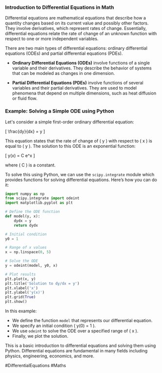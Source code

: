 ### Introduction to Differential Equations in Math

Differential equations are mathematical equations that describe how a quantity changes based on its current value and possibly other factors. They involve derivatives, which represent rates of change. Essentially, differential equations relate the rate of change of an unknown function with respect to one or more independent variables.

There are two main types of differential equations: ordinary differential equations (ODEs) and partial differential equations (PDEs). 

- **Ordinary Differential Equations (ODEs)** involve functions of a single variable and their derivatives. They describe the behavior of systems that can be modeled as changes in one dimension.
  
- **Partial Differential Equations (PDEs)** involve functions of several variables and their partial derivatives. They are used to model phenomena that depend on multiple dimensions, such as heat diffusion or fluid flow.

### Example: Solving a Simple ODE using Python

Let's consider a simple first-order ordinary differential equation:

\[ \frac{dy}{dx} = y \]

This equation states that the rate of change of \( y \) with respect to \( x \) is equal to \( y \). The solution to this ODE is an exponential function:

\[ y(x) = C e^x \]

where \( C \) is a constant.

To solve this using Python, we can use the `scipy.integrate` module which provides functions for solving differential equations. Here’s how you can do it:

```python
import numpy as np
from scipy.integrate import odeint
import matplotlib.pyplot as plt

# Define the ODE function
def model(y, x):
    dydx = y
    return dydx

# Initial condition
y0 = 1

# Range of x values
x = np.linspace(0, 5)

# Solve the ODE
y = odeint(model, y0, x)

# Plot results
plt.plot(x, y)
plt.title('Solution to dy/dx = y')
plt.xlabel('x')
plt.ylabel('y(x)')
plt.grid(True)
plt.show()
```

In this example:
- We define the function `model` that represents our differential equation.
- We specify an initial condition \( y(0) = 1 \).
- We use `odeint` to solve the ODE over a specified range of \( x \).
- Finally, we plot the solution.

This is a basic introduction to differential equations and solving them using Python. Differential equations are fundamental in many fields including physics, engineering, economics, and more.

#DifferentialEquations #Maths